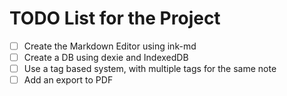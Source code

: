 # TODO List for the Project

- [ ] Create the Markdown Editor using ink-md
- [ ] Create a DB using dexie and IndexedDB
- [ ] Use a tag based system, with multiple tags for the same note
- [ ] Add an export to PDF
